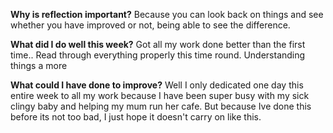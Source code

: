 **Why is reflection important?**
Because you can look back on things and see whether you have improved or not, being able to see the difference.

**What did I do well this week?**
Got all my work done better than the first time.. Read through everything properly this time round. Understanding things a more

**What could I have done to improve?**
Well I only dedicated one day this entire week to all my work because I have been super busy with my sick clingy baby and helping my mum run her cafe. But because Ive done this before its not too bad, I just hope it doesn't carry on like this.
